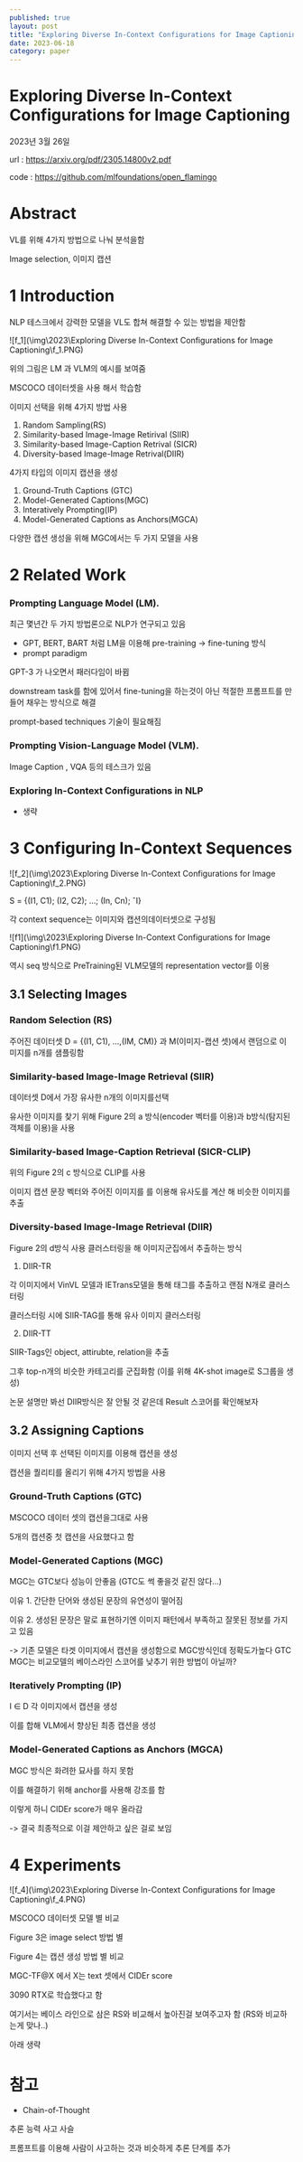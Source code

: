 ```yaml
---
published: true
layout: post
title: "Exploring Diverse In-Context Configurations for Image Captioning"
date: 2023-06-18
category: paper
---
```


# Exploring Diverse In-Context Configurations for Image Captioning

2023년 3월 26일

url : https://arxiv.org/pdf/2305.14800v2.pdf

code : https://github.com/mlfoundations/open_flamingo



# Abstract

VL를 위해 4가지 방법으로 나눠 분석을함

Image selection,  이미지 캡션

# 1 Introduction

NLP 테스크에서 강력한 모델을 VL도 합쳐 해결할 수 있는 방법을 제안함 

![f_1](\img\2023\Exploring Diverse In-Context Configurations for Image Captioning\f_1.PNG)

위의 그림은 LM 과 VLM의 예시를 보여줌 

MSCOCO 데이터셋을 사용 해서 학습함

이미지 선택을 위해 4가지 방법 사용 

1. Random Sampling(RS)
2. Similarity-based Image-Image Retirival (SIIR)
3. Similarity-based Image-Caption Retrival (SICR)
4. Diversity-based Image-Image Retrival(DIIR)

4가지 타입의 이미지 캡션을 생성

1. Ground-Truth Captions (GTC)
2. Model-Generated Captions(MGC)
3. Interatively Prompting(IP)
4. Model-Generated Captions as Anchors(MGCA)

다양한 캡션 생성을 위해 MGC에서는 두 가지 모델을 사용 

# 2 Related Work

### Prompting Language Model (LM).

최근 몇년간 두 가지 방법론으로 NLP가 연구되고 있음

- GPT, BERT, BART 처럼 LM을 이용해 pre-training -> fine-tuning 방식
- prompt paradigm

GPT-3 가 나오면서 패러다임이 바뀜 

downstream task를 함에 있어서 fine-tuning을 하는것이 아닌 적절한 프롬프트를 만들어 채우는 방식으로 해결 

prompt-based techniques 기술이 필요해짐 

### Prompting Vision-Language Model (VLM).

Image Caption , VQA 등의 테스크가 있음 

### Exploring In-Context Configurations in NLP

- 생략

# 3 Configuring In-Context Sequences

![f_2](\img\2023\Exploring Diverse In-Context Configurations for Image Captioning\f_2.PNG)

 S = {(I1, C1); (I2, C2); ...; (In, Cn); ˆI} 

각 context sequence는 이미지와 캡션의데이터셋으로 구성됨 

![f1](\img\2023\Exploring Diverse In-Context Configurations for Image Captioning\f1.PNG)

역시 seq 방식으로 PreTraining된 VLM모델의 representation vector를 이용

## 3.1 Selecting Images

### Random Selection (RS)

주어진 데이터셋 D = {(I1, C1), ...,(IM, CM)} 과 M(이미지-캡션 셋)에서 랜덤으로 이미지를 n개를 샘플링함

### Similarity-based Image-Image Retrieval (SIIR)

데이터셋 D에서 가장 유사한 n개의 이미지를선택

유사한 이미지를 찾기 위해 Figure 2의 a 방식(encoder 벡터를 이용)과 b방식(탐지된 객체를 이용)을 사용

### Similarity-based Image-Caption Retrieval (SICR-CLIP)

위의 Figure 2의 c 방식으로 CLIP를 사용

이미지 캡션 문장 벡터와 주어진 이미지를 를 이용해 유사도를 계산 해 비슷한 이미지를 추출 

### Diversity-based Image-Image Retrieval (DIIR)

Figure 2의 d방식 사용  클러스터링을 해 이미지군집에서 추출하는 방식

1. DIIR-TR

각 이미지에서 VinVL 모델과 IETrans모델을 통해 태그를 추출하고 랜점 N개로 클러스터링

클러스터링 시에 SIIR-TAG를 통해 유사 이미지 클러스터링 

2. DIIR-TT

 SIIR-Tags인 object, attirubte, relation을 추출

그후 top-n개의 비슷한 카테고리를 군집화함 (이를 위해 4K-shot image로 S그룹을 생성)



논문 설명만 봐선 DIIR방식은 잘 안될 것 같은데 Result 스코어를 확인해보자

## 3.2 Assigning Captions

이미지 선택 후 선택된 이미지를 이용해 캡션을 생성 

캡션을 퀄리티를 올리기 위해 4가지 방법을 사용 

### Ground-Truth Captions (GTC)

MSCOCO 데이터 셋의 캡션을그대로 사용 

5개의 캡션중 첫 캡션을 사요했다고 함 

### Model-Generated Captions (MGC)

MGC는 GTC보다 성능이 안좋음 (GTC도 썩 좋을것 같진 않다...)

이유 1. 간단한 단어와 생성된 문장의 유연성이 떨어짐

이유 2. 생성된 문장은 말로 표현하기엔 이미지 패턴에서 부족하고 잘못된 정보를 가지고 있음

-> 기존 모델은 타겟 이미지에서 캡션을 생성함으로 MGC방식인데 정확도가높다 GTC MGC는 비교모델의 베이스라인 스코어를 낮추기 위한 방법이 아닐까?

 ### Iteratively Prompting (IP)

I ∈ D 각 이미지에서 캡션을 생성 

이를 합해 VLM에서 향상된 최종 캡션을 생성 

### Model-Generated Captions as Anchors (MGCA)

MGC 방식은 화려한 묘사를 하지 못함 

이를 해결하기 위해 anchor를 사용해 강조를 함

이렇게 하니 CIDEr score가 매우 올라감

-> 결국 최종적으로 이걸 제안하고 싶은 걸로 보임

# 4 Experiments

![f_4](\img\2023\Exploring Diverse In-Context Configurations for Image Captioning\f_4.PNG)

MSCOCO 데이터셋 모델 별 비교 

Figure 3은 image select 방법 별 

Figure 4는 캡션 생성 방법 별 비교 

MGC-TF@X 에서 X는 text 셋에서 CIDEr score

3090 RTX로 학습했다고 함 

여기서는 베이스 라인으로 삼은 RS와 비교해서 높아진걸 보여주고자 함 (RS와 비교하는게 맞나..)



아래 생략

























# 참고

- Chain-of-Thought 

추론 능력 사고 사슬

프롬프트를 이용해 사람이 사고하는 것과 비슷하게 추론 단계를 추가
